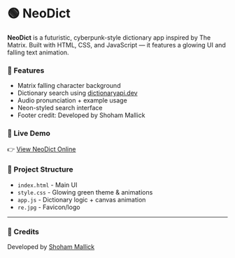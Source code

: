 # 🟢 NeoDict

**NeoDict** is a futuristic, cyberpunk-style dictionary app inspired by The Matrix. Built with HTML, CSS, and JavaScript — it features a glowing UI and falling text animation.

### 🌟 Features
- Matrix falling character background
- Dictionary search using [dictionaryapi.dev](https://dictionaryapi.dev)
- Audio pronunciation + example usage
- Neon-styled search interface
- Footer credit: Developed by Shoham Mallick

### 🚀 Live Demo
👉 [View NeoDict Online](https://yourusername.github.io/NeoDict)

### 📂 Project Structure
- `index.html` - Main UI
- `style.css` - Glowing green theme & animations
- `app.js` - Dictionary logic + canvas animation
- `re.jpg` - Favicon/logo

---

### 🧠 Credits
Developed by [Shoham Mallick](https://github.com/shohammallick25)
